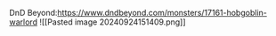 DnD Beyond:https://www.dndbeyond.com/monsters/17161-hobgoblin-warlord
![[Pasted image 20240924151409.png]]